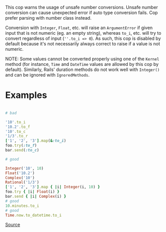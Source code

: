 
This cop warns the usage of unsafe number conversions. Unsafe
number conversion can cause unexpected error if auto type conversion
fails. Cop prefer parsing with number class instead.

Conversion with `Integer`, `Float`, etc. will raise an `ArgumentError`
if given input that is not numeric (eg. an empty string), whereas
`to_i`, etc. will try to convert regardless of input (`''.to_i => 0`).
As such, this cop is disabled by default because it's not necessarily
always correct to raise if a value is not numeric.

NOTE: Some values cannot be converted properly using one of the `Kernel`
method (for instance, `Time` and `DateTime` values are allowed by this
cop by default). Similarly, Rails' duration methods do not work well
with `Integer()` and can be ignored with `IgnoredMethods`.

# Examples

```ruby

# bad

'10'.to_i
'10.2'.to_f
'10'.to_c
'1/3'.to_r
['1', '2', '3'].map(&:to_i)
foo.try(:to_f)
bar.send(:to_c)

# good

Integer('10', 10)
Float('10.2')
Complex('10')
Rational('1/3')
['1', '2', '3'].map { |i| Integer(i, 10) }
foo.try { |i| Float(i) }
bar.send { |i| Complex(i) }
# good
10.minutes.to_i
# good
Time.now.to_datetime.to_i
```

[Source](http://www.rubydoc.info/gems/rubocop/RuboCop/Cop/Lint/NumberConversion)